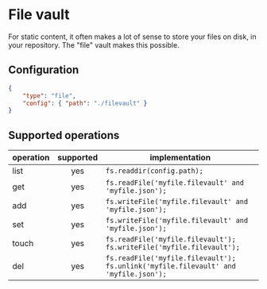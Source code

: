 # File vault

For static content, it often makes a lot of sense to store your files on disk, in your repository.
The "file" vault makes this possible.

## Configuration

```json
{
	"type": "file",
	"config": { "path": "./filevault" }
}
```

## Supported operations

operation | supported | implementation
----------|:---------:|---------------
list      | yes       | `fs.readdir(config.path);`
get       | yes       | `fs.readFile('myfile.filevault' and 'myfile.json');`
add       | yes       | `fs.writeFile('myfile.filevault' and 'myfile.json');`
set       | yes       | `fs.writeFile('myfile.filevault' and 'myfile.json');`
touch     | yes       | `fs.readFile('myfile.filevault'); fs.writeFile('myfile.filevault');`
del       | yes       | `fs.readFile('myfile.filevault'); fs.unlink('myfile.filevault' and 'myfile.json');`
